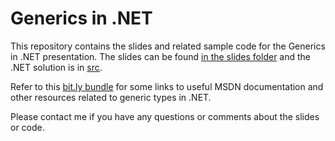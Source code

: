 Generics in .NET
========================

This repository contains the slides and related sample code for the Generics in .NET presentation.  The slides can be found [in the slides folder](./slides) and the .NET solution is in [src](./src).

Refer to this [bit.ly bundle]( http://bit.ly/GEN-Bundle) for some links to useful MSDN documentation and other resources related to generic types in .NET.

Please contact me if you have any questions or comments about the slides or code. 

